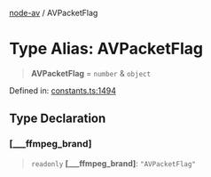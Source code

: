 [node-av](../globals.md) / AVPacketFlag

# Type Alias: AVPacketFlag

> **AVPacketFlag** = `number` & `object`

Defined in: [constants.ts:1494](https://github.com/seydx/av/blob/f8631fc881b394300b1479f511d55cf1c370a87f/src/constants/constants.ts#L1494)

## Type Declaration

### \[\_\_\_ffmpeg\_brand\]

> `readonly` **\[\_\_\_ffmpeg\_brand\]**: `"AVPacketFlag"`
